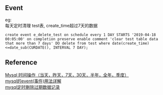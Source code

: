 ## Event  
eg:  
每天定时清理 test表, create_time超过7天的数据   
```
create event e_delete_test on schedule every 1 DAY STARTS '2019-04-18 00:05:00' on completion preserve enable comment 'clear test table data that more than 7 days' DO delete from test where date(create_time) <=date_sub(CURDATE(), INTERVAL 7 DAY);
```
## Reference  
[Mysql 时间操作（当天，昨天，7天，30天，半年，全年，季度）](https://josh-persistence.iteye.com/blog/2128275)  
[mysql的event(事件)用法详解](https://blog.csdn.net/lixia755324/article/details/53923856)  
[mysql定时删除过期数据记录](https://blog.csdn.net/u011249920/article/details/78246647)  
